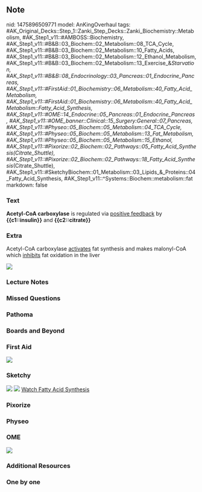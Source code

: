 ## Note
nid: 1475896509771
model: AnKingOverhaul
tags: #AK_Original_Decks::Step_1::Zanki_Step_Decks::Zanki_Biochemistry::Metabolism, #AK_Step1_v11::#AMBOSS::Biochemistry, #AK_Step1_v11::#B&B::03_Biochem::02_Metabolism::08_TCA_Cycle, #AK_Step1_v11::#B&B::03_Biochem::02_Metabolism::10_Fatty_Acids, #AK_Step1_v11::#B&B::03_Biochem::02_Metabolism::12_Ethanol_Metabolism, #AK_Step1_v11::#B&B::03_Biochem::02_Metabolism::13_Exercise_&_Starvation, #AK_Step1_v11::#B&B::08_Endocrinology::03_Pancreas::01_Endocrine_Pancreas, #AK_Step1_v11::#FirstAid::01_Biochemistry::06_Metabolism::40_Fatty_Acid_Metabolism, #AK_Step1_v11::#FirstAid::01_Biochemistry::06_Metabolism::40_Fatty_Acid_Metabolism::Fatty_Acid_Synthesis, #AK_Step1_v11::#OME::14_Endocrine::05_Pancreas::01_Endocrine_Pancreas, #AK_Step1_v11::#OME_banner::Clinical::15_Surgery:_General::07_Pancreas, #AK_Step1_v11::#Physeo::05_Biochem::05_Metabolism::04_TCA_Cycle, #AK_Step1_v11::#Physeo::05_Biochem::05_Metabolism::13_Fat_Metabolism, #AK_Step1_v11::#Physeo::05_Biochem::05_Metabolism::15_Ethanol, #AK_Step1_v11::#Pixorize::02_Biochem::02_Pathways::05_Fatty_Acid_Synthesis_(Citrate_Shuttle), #AK_Step1_v11::#Pixorize::02_Biochem::02_Pathways::18_Fatty_Acid_Synthesis_(Citrate_Shuttle), #AK_Step1_v11::#SketchyBiochem::01_Metabolism::03_Lipids_&_Proteins::04_Fatty_Acid_Synthesis, #AK_Step1_v11::^Systems::Biochem::metabolism::fat
markdown: false

### Text
<div>
  <div>
    <b>Acetyl-CoA carboxylase</b> is regulated via <u>positive
    feedback</u> by <b>{{c1::insulin}}</b> and
    <b>{{c2::citrate}}</b>
  </div>
</div>

### Extra
Acetyl-CoA carboxylase <u>activates</u> fat synthesis and makes
malonyl-CoA which <u>inhibits</u> fat oxidation in the liver
<div><img src="paste-402786327986654.jpg"></div>

### Lecture Notes


### Missed Questions


### Pathoma


### Boards and Beyond


### First Aid
<img src="tmplhWmdJ.png">

### Sketchy
<img src="Screen%20Shot%202021-01-07%20at%2015.24.24.jpg">
<img src="Screen%20Shot%202021-01-07%20at%2015.24.35.jpg"> <a href=
"https://dashboard.sketchy.com/study/medical/courses/medical-biochemistry/units/medical-biochemistry-metabolism/videos/medical-biochemistry-metabolism-lipids-fatty-acid-synthesis?utm_source=anki&utm_medium=partnership&utm_campaign=february_update&utm_content=medical">
Watch Fatty Acid Synthesis</a>

### Pixorize


### Physeo


### OME
<div class="ome-widget">
  <a href=
  "https://onlinemeded.org/spa/surgery-general/pancreas/acquire?ref=anki">
  <img src="_OME_AnkiFlashcards_Lesson_5.png"></a>
</div>

### Additional Resources


### One by one

